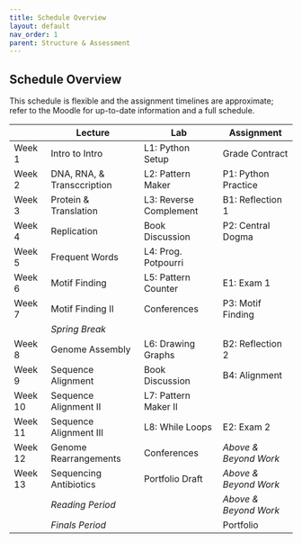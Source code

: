 ```yaml
---
title: Schedule Overview
layout: default
nav_order: 1
parent: Structure & Assessment
---
```


## Schedule Overview

This schedule is flexible and the assignment timelines are approximate; refer to the Moodle for up-to-date information and a full schedule.

| | Lecture | Lab | Assignment |
| --- | --- | --- | --- |
| Week 1 | Intro to Intro | L1: Python Setup | Grade Contract |
| Week 2 | DNA, RNA, & Transccription | L2: Pattern Maker | P1: Python Practice |
| Week 3 | Protein & Translation | L3: Reverse Complement | B1: Reflection 1 |
| Week 4 | Replication | Book Discussion | P2: Central Dogma |
| Week 5 | Frequent Words | L4: Prog. Potpourri | |
| Week 6 | Motif Finding | L5: Pattern Counter | E1: Exam 1 |
| Week 7 | Motif Finding II | Conferences | P3: Motif Finding |
|  | _Spring Break_ | |
| Week 8 | Genome Assembly | L6: Drawing Graphs | B2: Reflection 2 |
| Week 9 | Sequence Alignment | Book Discussion | B4: Alignment |
| Week 10 | Sequence Alignment II | L7: Pattern Maker II | |
| Week 11 | Sequence Alignment III | L8: While Loops | E2: Exam 2 |
| Week 12 | Genome Rearrangements | Conferences | _Above & Beyond Work_ |
| Week 13 | Sequencing Antibiotics | Portfolio Draft | _Above & Beyond Work_ |
| | _Reading Period_ | | _Above & Beyond Work_ |
| | _Finals Period_ | | Portfolio |
